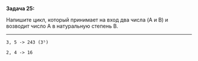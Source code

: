 **Задача 25:**   

Напишите цикл, который принимает на вход два числа (A и B) и возводит число A в натуральную степень B.
___
```
3, 5 -> 243 (3⁵)

2, 4 -> 16
```

